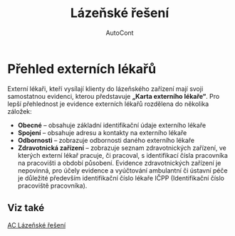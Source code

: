 ﻿---
    title: "Lázeňské řešení"
    author: AutoCont
    ms.date: 04/30/2018
    ms.topic: article
    ms.prod: dynamics-nav-2017
    ms.contentlocale: cs-cz
    ms.lasthandoff: 04/30/2018
---

# Přehled externích lékařů

Externí lékaři, kteří vysílají klienty do lázeňského zařízení mají svoji samostatnou evidenci, kterou představuje **„Karta externího lékaře“**. 
Pro lepší přehlednost je evidence externích lékařů rozdělena do několika záložek:
-	**Obecné** – obsahuje základní identifikační údaje externího lékaře
-	**Spojení** – obsahuje adresu a kontakty na externího lékaře
-	**Odbornosti** – zobrazuje odbornosti daného externího lékaře
-	**Zdravotnická zařízení** – zobrazuje seznam zdravotnických zařízení, ve kterých externí lékař pracuje, či pracoval, s identifikací čísla pracovníka na pracovišti a období působení. Evidence zdravotnických zařízení je nepovinná, pro účely evidence a vyúčtování ambulantní či ústavní péče je důležité především identifikační číslo lékaře IČPP (Identifikační číslo pracoviště pracovníka). 



## <a name="see-also"></a>Viz také
[AC Lázeňské řešení](ac-spa-solution.md)